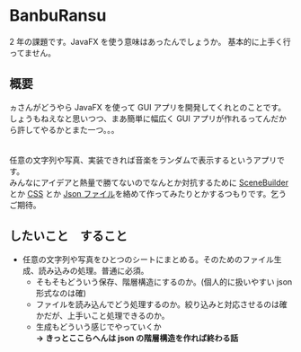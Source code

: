 # BanbuRansu

2 年の課題です。JavaFX を使う意味はあったんでしょうか。
基本的に上手く行ってません。

## 概要

ヵさんがどうやら JavaFX を使って GUI アプリを開発してくれとのことです。
しょうもねえなと思いつつ、まあ簡単に幅広く GUI アプリが作れるってんだから許してやるかとまた一つ。。。<br><br><br>
任意の文字列や写真、実装できれば音楽をランダムで表示するというアプリです。<br>
みんなにアイデアと熱量で勝てないのでなんとか対抗するために [SceneBuilder](https://www.tuyano.com/index3?id=12496003)とか [CSS](https://wa3.i-3-i.info/word11298.html) とか [Json ファイル](https://wa3.i-3-i.info/word13798.html)を絡めて作ってみたりとかするつもりです。乞うご期待。

## したいこと　すること

- 任意の文字列や写真をひとつのシートにまとめる。そのためのファイル生成、読み込みの処理。普通に必須。
  - そもそもどういう保存、階層構造にするのか。(個人的に扱いやすい json 形式なのは確)
  - ファイルを読み込んでどう処理するのか。絞り込みと対応させるのは確かだが、上手いこと処理できるのか。
  - 生成もどういう感じでやっていくか
    <br>**→ きっとここらへんは json の階層構造を作れば終わる話**
